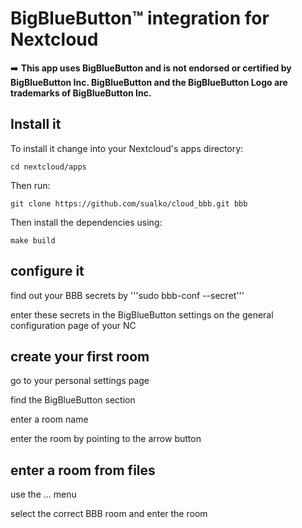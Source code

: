# BigBlueButton™ integration for Nextcloud

:arrow_right: __This app uses BigBlueButton and is not endorsed or certified by BigBlueButton Inc. BigBlueButton and the BigBlueButton Logo are trademarks of BigBlueButton Inc.__

## Install it
To install it change into your Nextcloud's apps directory:

    cd nextcloud/apps

Then run:

    git clone https://github.com/sualko/cloud_bbb.git bbb

Then install the dependencies using:

    make build
    

## configure it
find out your BBB secrets by '''sudo bbb-conf --secret'''

enter these secrets in the BigBlueButton settings on the general configuration page of your NC

## create your first room
go to your personal settings page

find the BigBlueButton section

enter a room name

enter the room by pointing to the arrow button

## enter a room from files

use the ... menu

select the correct BBB room and enter the room

